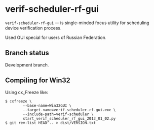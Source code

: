 verif-scheduler-rf-gui
======================

``verif-scheduler-rf-gui`` -- is single-minded focus utility for 
scheduling device verification process.

Used GUI special for users of Russian Federation.

Branch status
-------------

Development branch.

Compiling for Win32
-------------------

Using cx_Freeze like:

    $ cxfreeze \
            --base-name=Win32GUI \
            --target-name=verif-scheduler-rf-gui.exe \
            --include-path=verif-scheduler \
            start_verif_scheduler_rf_gui_2013_01_02.py
    $ git rev-list HEAD^.. > dist/VERSION.txt

